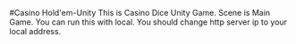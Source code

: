 #Casino Hold'em-Unity
This is Casino Dice Unity Game.
Scene is Main Game.
You can run this with local.
You should change http server ip to your local address.
